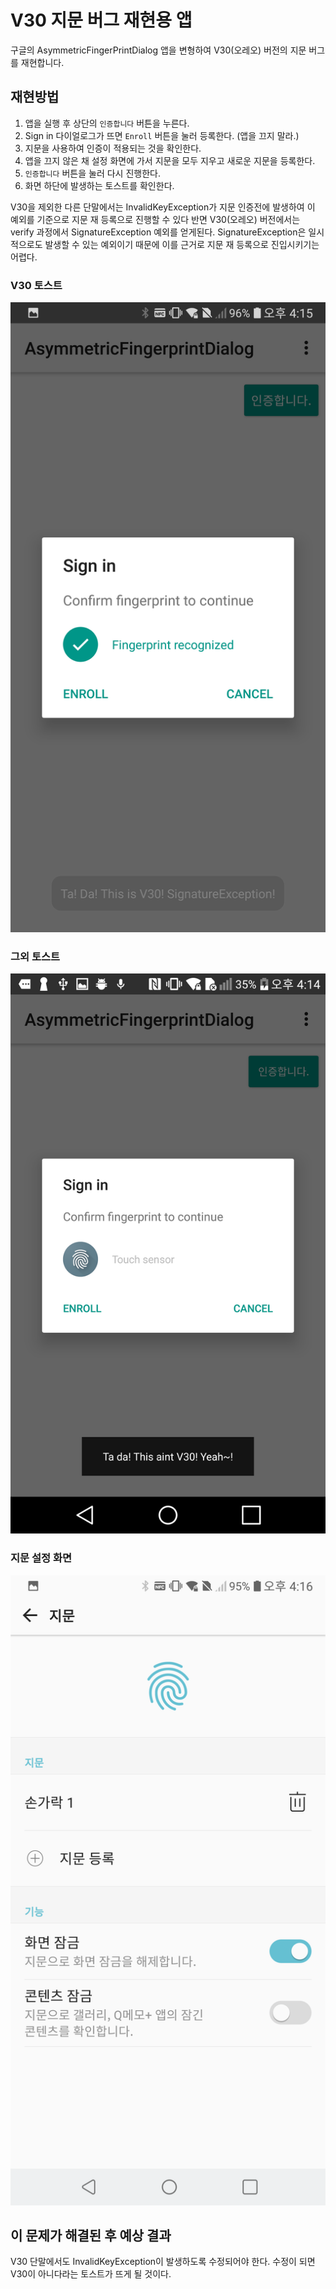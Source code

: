 # V30 지문 버그 재현용 앱

구글의 AsymmetricFingerPrintDialog 앱을 변형하여 V30(오레오) 버전의 지문 버그를 재현합니다.

## 재현방법

1. 앱을 실행 후 상단의 `인증합니다` 버튼을 누른다.
2. Sign in 다이얼로그가 뜨면 `Enroll` 버튼을 눌러 등록한다. (앱을 끄지 말라.)
3. 지문을 사용하여 인증이 적용되는 것을 확인한다.
4. 앱을 끄지 않은 채 설정 화면에 가서 지문을 모두 지우고 새로운 지문을 등록한다.
5. `인증합니다` 버튼을 눌러 다시 진행한다.
6. 화면 하단에 발생하는 토스트를 확인한다.

V30을 제외한 다른 단말에서는 InvalidKeyException가 지문 인증전에 발생하여 이 예외를 기준으로 지문 재 등록으로 진행할 수 있다
반면 V30(오레오) 버전에서는 verify 과정에서 SignatureException 예외를 얻게된다. SignatureException은 일시적으로도
발생할 수 있는 예외이기 때문에 이를 근거로 지문 재 등록으로 진입시키기는 어렵다.

### V30 토스트

![](v30.png)

### 그외 토스트

![](not_v30.png)

### 지문 설정 화면

![](settings.png)

## 이 문제가 해결된 후 예상 결과

V30 단말에서도 InvalidKeyException이 발생하도록 수정되어야 한다. 수정이 되면 V30이 아니다라는 토스트가 뜨게 될 것이다.

